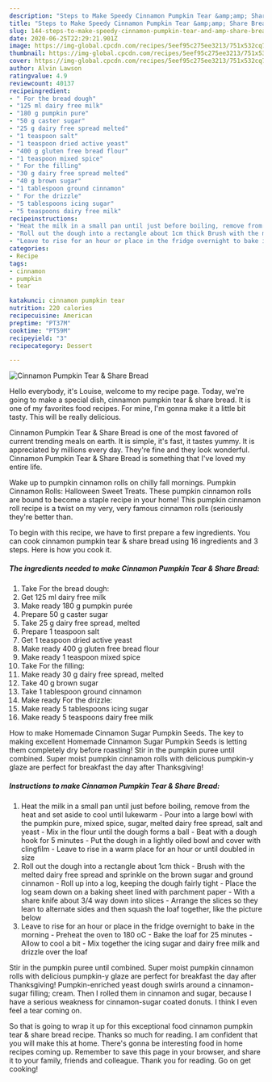 ```yaml
---
description: "Steps to Make Speedy Cinnamon Pumpkin Tear &amp;amp; Share Bread"
title: "Steps to Make Speedy Cinnamon Pumpkin Tear &amp;amp; Share Bread"
slug: 144-steps-to-make-speedy-cinnamon-pumpkin-tear-and-amp-share-bread
date: 2020-06-25T22:29:21.901Z
image: https://img-global.cpcdn.com/recipes/5eef95c275ee3213/751x532cq70/cinnamon-pumpkin-tear-share-bread-recipe-main-photo.jpg
thumbnail: https://img-global.cpcdn.com/recipes/5eef95c275ee3213/751x532cq70/cinnamon-pumpkin-tear-share-bread-recipe-main-photo.jpg
cover: https://img-global.cpcdn.com/recipes/5eef95c275ee3213/751x532cq70/cinnamon-pumpkin-tear-share-bread-recipe-main-photo.jpg
author: Alvin Lawson
ratingvalue: 4.9
reviewcount: 40137
recipeingredient:
- " For the bread dough"
- "125 ml dairy free milk"
- "180 g pumpkin pure"
- "50 g caster sugar"
- "25 g dairy free spread melted"
- "1 teaspoon salt"
- "1 teaspoon dried active yeast"
- "400 g gluten free bread flour"
- "1 teaspoon mixed spice"
- " For the filling"
- "30 g dairy free spread melted"
- "40 g brown sugar"
- "1 tablespoon ground cinnamon"
- " For the drizzle"
- "5 tablespoons icing sugar"
- "5 teaspoons dairy free milk"
recipeinstructions:
- "Heat the milk in a small pan until just before boiling, remove from the heat and set aside to cool until lukewarm  Pour into a large bowl with the pumpkin pure, mixed spice, sugar, melted dairy free spread, salt and yeast Mix in the flour until the dough forms a ball Beat with a dough hook for 5 minutes Put the dough in a lightly oiled bowl and cover with clingfilm Leave to rise in a warm place for an hour or until doubled in size"
- "Roll out the dough into a rectangle about 1cm thick Brush with the melted dairy free spread and sprinkle on the brown sugar and ground cinnamon Roll up into a log, keeping the dough fairly tight Place the log seam down on a baking sheet lined with parchment paper With a share knife about 3/4 way down into slices Arrange the slices so they lean to alternate sides and then squash the loaf together, like the picture below"
- "Leave to rise for an hour or place in the fridge overnight to bake in the morning Preheat the oven to 180 oC Bake the loaf for 25 minutes Allow to cool a bit Mix together the icing sugar and dairy free milk and drizzle over the loaf"
categories:
- Recipe
tags:
- cinnamon
- pumpkin
- tear

katakunci: cinnamon pumpkin tear 
nutrition: 220 calories
recipecuisine: American
preptime: "PT37M"
cooktime: "PT59M"
recipeyield: "3"
recipecategory: Dessert

---
```



![Cinnamon Pumpkin Tear &amp; Share Bread](https://img-global.cpcdn.com/recipes/5eef95c275ee3213/751x532cq70/cinnamon-pumpkin-tear-share-bread-recipe-main-photo.jpg)

Hello everybody, it's Louise, welcome to my recipe page. Today, we're going to make a special dish, cinnamon pumpkin tear &amp; share bread. It is one of my favorites food recipes. For mine, I'm gonna make it a little bit tasty. This will be really delicious.

Cinnamon Pumpkin Tear &amp; Share Bread is one of the most favored of current trending meals on earth. It is simple, it's fast, it tastes yummy. It is appreciated by millions every day. They're fine and they look wonderful. Cinnamon Pumpkin Tear &amp; Share Bread is something that I've loved my entire life.

Wake up to pumpkin cinnamon rolls on chilly fall mornings. Pumpkin Cinnamon Rolls: Halloween Sweet Treats. These pumpkin cinnamon rolls are bound to become a staple recipe in your home! This pumpkin cinnamon roll recipe is a twist on my very, very famous cinnamon rolls (seriously they&#39;re better than.


To begin with this recipe, we have to first prepare a few ingredients. You can cook cinnamon pumpkin tear &amp; share bread using 16 ingredients and 3 steps. Here is how you cook it.

<!--inarticleads1-->

##### The ingredients needed to make Cinnamon Pumpkin Tear &amp; Share Bread:

1. Take  For the bread dough:
1. Get 125 ml dairy free milk
1. Make ready 180 g pumpkin purée
1. Prepare 50 g caster sugar
1. Take 25 g dairy free spread, melted
1. Prepare 1 teaspoon salt
1. Get 1 teaspoon dried active yeast
1. Make ready 400 g gluten free bread flour
1. Make ready 1 teaspoon mixed spice
1. Take  For the filling:
1. Make ready 30 g dairy free spread, melted
1. Take 40 g brown sugar
1. Take 1 tablespoon ground cinnamon
1. Make ready  For the drizzle:
1. Make ready 5 tablespoons icing sugar
1. Make ready 5 teaspoons dairy free milk


How to make Homemade Cinnamon Sugar Pumpkin Seeds. The key to making excellent Homemade Cinnamon Sugar Pumpkin Seeds is letting them completely dry before roasting! Stir in the pumpkin puree until combined. Super moist pumpkin cinnamon rolls with delicious pumpkin-y glaze are perfect for breakfast the day after Thanksgiving! 

<!--inarticleads2-->

##### Instructions to make Cinnamon Pumpkin Tear &amp; Share Bread:

1. Heat the milk in a small pan until just before boiling, remove from the heat and set aside to cool until lukewarm  - Pour into a large bowl with the pumpkin pure, mixed spice, sugar, melted dairy free spread, salt and yeast - Mix in the flour until the dough forms a ball - Beat with a dough hook for 5 minutes - Put the dough in a lightly oiled bowl and cover with clingfilm - Leave to rise in a warm place for an hour or until doubled in size
1. Roll out the dough into a rectangle about 1cm thick - Brush with the melted dairy free spread and sprinkle on the brown sugar and ground cinnamon - Roll up into a log, keeping the dough fairly tight - Place the log seam down on a baking sheet lined with parchment paper - With a share knife about 3/4 way down into slices - Arrange the slices so they lean to alternate sides and then squash the loaf together, like the picture below
1. Leave to rise for an hour or place in the fridge overnight to bake in the morning - Preheat the oven to 180 oC - Bake the loaf for 25 minutes - Allow to cool a bit - Mix together the icing sugar and dairy free milk and drizzle over the loaf


Stir in the pumpkin puree until combined. Super moist pumpkin cinnamon rolls with delicious pumpkin-y glaze are perfect for breakfast the day after Thanksgiving! Pumpkin-enriched yeast dough swirls around a cinnamon-sugar filling; cream. Then I rolled them in cinnamon and sugar, because I have a serious weakness for cinnamon-sugar coated donuts. I think I even feel a tear coming on. 

So that is going to wrap it up for this exceptional food cinnamon pumpkin tear &amp; share bread recipe. Thanks so much for reading. I am confident that you will make this at home. There's gonna be interesting food in home recipes coming up. Remember to save this page in your browser, and share it to your family, friends and colleague. Thank you for reading. Go on get cooking!
